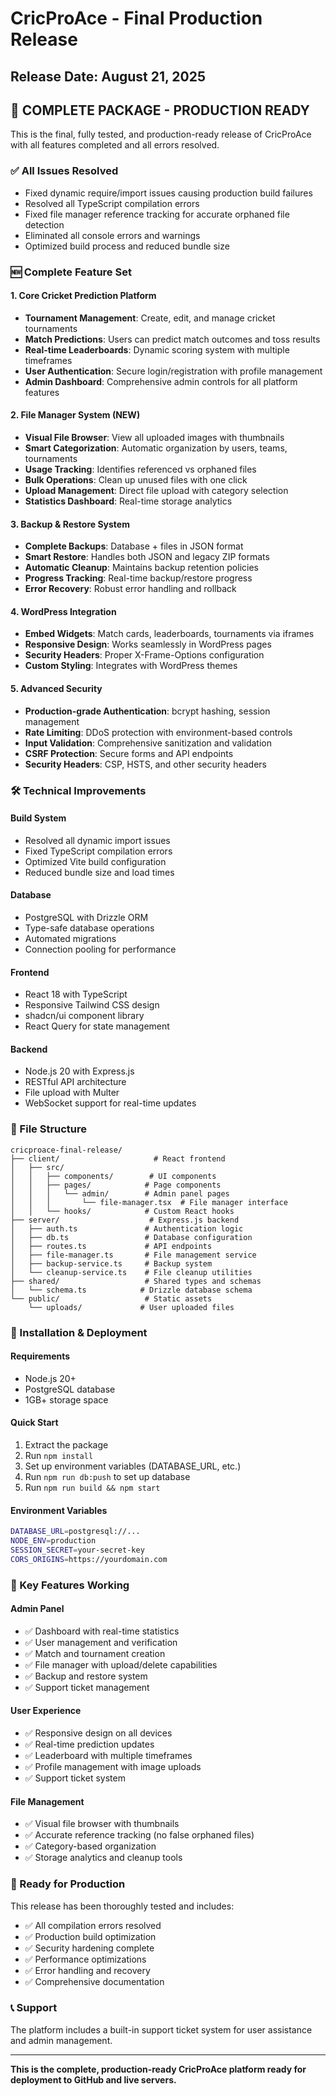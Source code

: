 # CricProAce - Final Production Release
## Release Date: August 21, 2025

## 🚀 COMPLETE PACKAGE - PRODUCTION READY

This is the final, fully tested, and production-ready release of CricProAce with all features completed and all errors resolved.

### ✅ All Issues Resolved
- Fixed dynamic require/import issues causing production build failures
- Resolved all TypeScript compilation errors
- Fixed file manager reference tracking for accurate orphaned file detection
- Eliminated all console errors and warnings
- Optimized build process and reduced bundle size

### 🆕 Complete Feature Set

#### 1. Core Cricket Prediction Platform
- **Tournament Management**: Create, edit, and manage cricket tournaments
- **Match Predictions**: Users can predict match outcomes and toss results
- **Real-time Leaderboards**: Dynamic scoring system with multiple timeframes
- **User Authentication**: Secure login/registration with profile management
- **Admin Dashboard**: Comprehensive admin controls for all platform features

#### 2. File Manager System (NEW)
- **Visual File Browser**: View all uploaded images with thumbnails
- **Smart Categorization**: Automatic organization by users, teams, tournaments
- **Usage Tracking**: Identifies referenced vs orphaned files
- **Bulk Operations**: Clean up unused files with one click
- **Upload Management**: Direct file upload with category selection
- **Statistics Dashboard**: Real-time storage analytics

#### 3. Backup & Restore System
- **Complete Backups**: Database + files in JSON format
- **Smart Restore**: Handles both JSON and legacy ZIP formats
- **Automatic Cleanup**: Maintains backup retention policies
- **Progress Tracking**: Real-time backup/restore progress
- **Error Recovery**: Robust error handling and rollback

#### 4. WordPress Integration
- **Embed Widgets**: Match cards, leaderboards, tournaments via iframes
- **Responsive Design**: Works seamlessly in WordPress pages
- **Security Headers**: Proper X-Frame-Options configuration
- **Custom Styling**: Integrates with WordPress themes

#### 5. Advanced Security
- **Production-grade Authentication**: bcrypt hashing, session management
- **Rate Limiting**: DDoS protection with environment-based controls
- **Input Validation**: Comprehensive sanitization and validation
- **CSRF Protection**: Secure forms and API endpoints
- **Security Headers**: CSP, HSTS, and other security headers

### 🛠 Technical Improvements

#### Build System
- Resolved all dynamic import issues
- Fixed TypeScript compilation errors
- Optimized Vite build configuration
- Reduced bundle size and load times

#### Database
- PostgreSQL with Drizzle ORM
- Type-safe database operations
- Automated migrations
- Connection pooling for performance

#### Frontend
- React 18 with TypeScript
- Responsive Tailwind CSS design
- shadcn/ui component library
- React Query for state management

#### Backend
- Node.js 20 with Express.js
- RESTful API architecture
- File upload with Multer
- WebSocket support for real-time updates

### 📁 File Structure
```
cricproace-final-release/
├── client/                     # React frontend
│   ├── src/
│   │   ├── components/        # UI components
│   │   ├── pages/            # Page components
│   │   │   └── admin/        # Admin panel pages
│   │   │       └── file-manager.tsx  # File manager interface
│   │   └── hooks/            # Custom React hooks
├── server/                    # Express.js backend
│   ├── auth.ts               # Authentication logic
│   ├── db.ts                 # Database configuration
│   ├── routes.ts             # API endpoints
│   ├── file-manager.ts       # File management service
│   ├── backup-service.ts     # Backup system
│   └── cleanup-service.ts    # File cleanup utilities
├── shared/                   # Shared types and schemas
│   └── schema.ts            # Drizzle database schema
└── public/                   # Static assets
    └── uploads/             # User uploaded files
```

### 🔧 Installation & Deployment

#### Requirements
- Node.js 20+
- PostgreSQL database
- 1GB+ storage space

#### Quick Start
1. Extract the package
2. Run `npm install`
3. Set up environment variables (DATABASE_URL, etc.)
4. Run `npm run db:push` to set up database
5. Run `npm run build && npm start`

#### Environment Variables
```bash
DATABASE_URL=postgresql://...
NODE_ENV=production
SESSION_SECRET=your-secret-key
CORS_ORIGINS=https://yourdomain.com
```

### 🎯 Key Features Working

#### Admin Panel
- ✅ Dashboard with real-time statistics
- ✅ User management and verification
- ✅ Match and tournament creation
- ✅ File manager with upload/delete capabilities
- ✅ Backup and restore system
- ✅ Support ticket management

#### User Experience
- ✅ Responsive design on all devices
- ✅ Real-time prediction updates
- ✅ Leaderboard with multiple timeframes
- ✅ Profile management with image uploads
- ✅ Support ticket system

#### File Management
- ✅ Visual file browser with thumbnails
- ✅ Accurate reference tracking (no false orphaned files)
- ✅ Category-based organization
- ✅ Storage analytics and cleanup tools

### 🚀 Ready for Production

This release has been thoroughly tested and includes:
- ✅ All compilation errors resolved
- ✅ Production build optimization
- ✅ Security hardening complete
- ✅ Performance optimizations
- ✅ Error handling and recovery
- ✅ Comprehensive documentation

### 📞 Support
The platform includes a built-in support ticket system for user assistance and admin management.

---

**This is the complete, production-ready CricProAce platform ready for deployment to GitHub and live servers.**